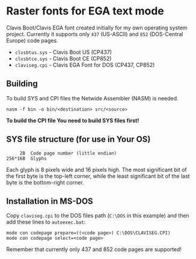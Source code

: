 # Raster fonts for EGA text mode
Clavis Boot/Clavis EGA font created initially for my own operating system project. Currently it supports only `437` (US-ASCII) and `852` (DOS-Central Europe) code pages.

* `clvsbtus.sys` - Clavis Boot US (CP437)
* `clvsbtce.sys` - Clavis Boot CE (CP852)
* `claviseg.cpi` - Clavis EGA Font for DOS (CP437, CP852)

## Building
To build SYS and CPI files the Netwide Assembler (NASM) is needed.

```nasm -f bin -o bin/<destination> src/<source>```
  
__To build the CPI file You need to build SYS files first!__

## SYS file structure (for use in Your OS)
```
     2B  Code page number (little endian)
256*16B  Glyphs
```

Each glyph is 8 pixels wide and 16 pixels high. The most significant bit of the first byte is the top-left corner, while the least significant bit of the last byte is the bottom-right corner.

## Installation in MS-DOS
Copy `claviseg.cpi` to the DOS files path (`C:\DOS` in this example) and then add these lines to `autoexec.bat`:

```
mode con codepage prepare=((<code page>) C:\DOS\CLAVISEG.CPI)
mode con codepage select=<code page>
````

Remember that currently only 437 and 852 code pages are supported!
